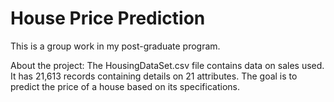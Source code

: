 # House Price Prediction
This is a group work in my post-graduate program.

About the project: The HousingDataSet.csv file contains data on sales used. It has 21,613 records containing details on 21 attributes. The goal is to predict the price of a house based on its specifications.
